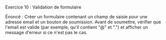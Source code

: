 Exercice 10 : Validation de formulaire

Énoncé :
Créer un formulaire contenant un champ de saisie pour une adresse email et un bouton de soumission. Avant de soumettre, vérifier que l'email est valide (par exemple, qu'il contient "@" et ".") et afficher un message d'erreur si ce n'est pas le cas.
